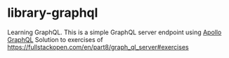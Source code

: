 # library-graphql
Learning GraphQL.
This is a simple GraphQL server endpoint using [Apollo GraphQL](https://www.apollographql.com/docs/)
Solution to exercises of https://fullstackopen.com/en/part8/graph_ql_server#exercises
